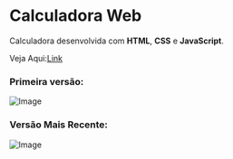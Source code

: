 # Calculadora Web

Calculadora desenvolvida com **HTML**, **CSS** e **JavaScript**.

Veja Aqui:[Link](https://matheus-java.github.io/Calculadora-Web/)

### Primeira versão:
![Image](https://raw.githubusercontent.com/Matheus-Java/Calculadora-Web/master/assets/antes.png)
### Versão Mais Recente:

![Image](https://raw.githubusercontent.com/Matheus-Java/Calculadora-Web/master/assets/nova.png)
